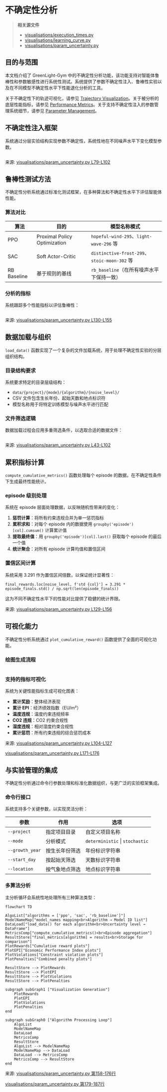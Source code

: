 # 不确定性分析

> **相关源文件**
> * [visualisations/execution_times.py](https://github.com/BartvLaatum/GreenLight-Gym2/blob/f4a2727d/visualisations/execution_times.py)
> * [visualisations/learning_curve.py](https://github.com/BartvLaatum/GreenLight-Gym2/blob/f4a2727d/visualisations/learning_curve.py)
> * [visualisations/param_uncertainty.py](https://github.com/BartvLaatum/GreenLight-Gym2/blob/f4a2727d/visualisations/param_uncertainty.py)

## 目的与范围

本文档介绍了 GreenLight-Gym 中的不确定性分析功能，该功能支持对智能体鲁棒性和参数敏感性进行系统性测试。系统提供了参数不确定性注入、鲁棒性实验以及在不同模型不确定性水平下性能退化分析的工具。

关于不确定性下的轨迹可视化，请参见 [Trajectory Visualization](/BartvLaatum/GreenLight-Gym2/5.1-trajectory-visualization)。关于被分析的底层性能指标，请参见 [Performance Metrics](/BartvLaatum/GreenLight-Gym2/5.2-performance-metrics)。关于支持不确定性注入的参数管理系统细节，请参见 [Parameter Management](/BartvLaatum/GreenLight-Gym2/6.3-parameter-management)。

## 不确定性注入框架

系统通过分层实验结构实现参数不确定性，系统性地在不同噪声水平下变化模型参数。

```

```

来源: [visualisations/param_uncertainty.py L79-L102](https://github.com/BartvLaatum/GreenLight-Gym2/blob/f4a2727d/visualisations/param_uncertainty.py#L79-L102)

## 鲁棒性测试方法

不确定性分析系统通过标准化测试框架，在多种算法和不确定性水平下评估智能体性能。

### 算法对比

| 算法 | 目的 | 模型名称模式 |
| --- | --- | --- |
| PPO | Proximal Policy Optimization | `hopeful-wind-295`、`light-wave-296` 等 |
| SAC | Soft Actor-Critic | `distinctive-frost-299`、`stoic-moon-302` 等 |
| RB Baseline | 基于规则的基线 | `rb_baseline`（在所有噪声水平下保持一致） |

### 分析的指标

系统跟踪多个性能指标以评估鲁棒性：

```

```

来源: [visualisations/param_uncertainty.py L130-L155](https://github.com/BartvLaatum/GreenLight-Gym2/blob/f4a2727d/visualisations/param_uncertainty.py#L130-L155)

## 数据加载与组织

`load_data()` 函数实现了一个复杂的文件加载系统，用于处理不确定性实验的分层组织结构。

### 目录结构要求

系统要求特定的目录层级结构：

* `data/{project}/{mode}/{algorithm}/{noise_level}/`
* CSV 文件包含生长年份、起始天数和地点标识符
* 模型名称用于将特定训练模型与噪声水平进行匹配

### 文件筛选逻辑

数据加载过程会应用多重筛选条件，以选取合适的数据文件：

```

```

来源: [visualisations/param_uncertainty.py L43-L102](https://github.com/BartvLaatum/GreenLight-Gym2/blob/f4a2727d/visualisations/param_uncertainty.py#L43-L102)

## 累积指标计算

`compute_cumulative_metrics()` 函数处理每个 episode 的数据，在不确定性条件下生成最终性能统计。

### episode 级别处理

系统在 episode 层面处理数据，以反映随机性带来的变化：

1. **惩罚计算**：将所有约束违规合并为单一惩罚指标
2. **累积求和**：对每个 episode 内的数据使用 `groupby('episode')[col].cumsum()` 计算累计值
3. **提取最终值**：用 `groupby('episode')[col].last()` 获取每个 episode 的最后一个值
4. **统计聚合**：对所有 episode 计算均值和置信区间

### 置信区间计算

系统采用 3.291 作为置信区间倍数，以保证统计显著性：

```
final_rewards.loc[noise_level, f'std {col}'] = 3.291 * episode_finals.std() / np.sqrt(len(episode_finals))
```

这为不同不确定性水平下的性能对比提供了稳健的统计界限。

来源: [visualisations/param_uncertainty.py L129-L156](https://github.com/BartvLaatum/GreenLight-Gym2/blob/f4a2727d/visualisations/param_uncertainty.py#L129-L156)

## 可视化能力

不确定性分析系统通过 `plot_cumulative_reward()` 函数提供了全面的可视化功能。

### 绘图生成流程

```

```

### 支持的指标可视化

系统为关键性能指标生成可视化图表：

* **累计奖励**：整体经济表现
* **累计 EPI**：经济绩效指数（EU/m²）
* **温度违规**：温度约束违规频率
* **CO2 违规**：CO2 约束合规性
* **湿度违规**：相对湿度约束合规性
* **累计惩罚**：所有约束违规的综合惩罚成本

来源: [visualisations/param_uncertainty.py L104-L127](https://github.com/BartvLaatum/GreenLight-Gym2/blob/f4a2727d/visualisations/param_uncertainty.py#L104-L127)

 [visualisations/param_uncertainty.py L171-L176](https://github.com/BartvLaatum/GreenLight-Gym2/blob/f4a2727d/visualisations/param_uncertainty.py#L171-L176)

## 与实验管理的集成

不确定性分析通过命令行参数处理和标准化数据组织，与更广泛的实验框架集成。

### 命令行接口

系统支持多个关键参数，以实现灵活分析：

| 参数 | 作用 | 选项 |
| --- | --- | --- |
| `--project` | 指定项目目录 | 自定义项目名称 |
| `--mode` | 分析模式 | `deterministic` \| `stochastic` |
| `--growth_year` | 按生长年份筛选 | 年份标识字符串 |
| `--start_day` | 按起始天筛选 | 天数标识字符串 |
| `--location` | 按气象地点筛选 | 地点标识字符串 |

### 多算法分析

主分析循环会系统性地处理所有三种算法类型：

```mermaid
flowchart TD

AlgoList["algorithms = ['ppo', 'sac', 'rb_baseline']"]
ModelNameMap["model_names mapping<br>Algorithm → Model ID list"]
DataLoad["load_data() for each algorithm<br>Uncertainty level → DataFrame"]
MetricsComp["compute_cumulative_metrics()<br>Episode aggregation"]
ResultStore["final_metrics[algorithm] = results<br>Storage for comparison"]
PlotRewards["Cumulative reward plots"]
PlotEPI["Economic Performance Index plots"]
PlotViolations["Constraint violation plots"]
PlotPenalties["Combined penalty plots"]

ResultStore --> PlotRewards
ResultStore --> PlotEPI
ResultStore --> PlotViolations
ResultStore --> PlotPenalties

subgraph subGraph1 ["Visualization Generation"]
    PlotRewards
    PlotEPI
    PlotViolations
    PlotPenalties
end

subgraph subGraph0 ["Algorithm Processing Loop"]
    AlgoList
    ModelNameMap
    DataLoad
    MetricsComp
    ResultStore
    AlgoList --> ModelNameMap
    ModelNameMap --> DataLoad
    DataLoad --> MetricsComp
    MetricsComp --> ResultStore
end
```

来源: [visualisations/param_uncertainty.py 第158-176行](https://github.com/BartvLaatum/GreenLight-Gym2/blob/f4a2727d/visualisations/param_uncertainty.py#L158-L176)

 [visualisations/param_uncertainty.py 第179-187行](https://github.com/BartvLaatum/GreenLight-Gym2/blob/f4a2727d/visualisations/param_uncertainty.py#L179-L187)